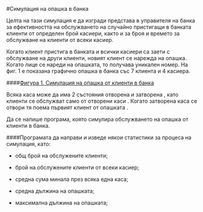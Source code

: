 #Симулация на опашка в банка

Целта на тази симулация е да изгради представа в управителя на банка за ефективността на обслужването на случайно пристигащи в банката клиенти от определен брой касиери, както и за броя и времето за обслужване на клиенти от всеки касиер.

Когато клиент пристига в банката и всички касиери са заети с обслужване на други клиенти, новият клиент се нарежда на опашка. Когато лице се нареди на опашката, то получава уникален номер. На фиг. 1 е показана графично опашка в банка със 7 клиента и 4 касиера.

####[Фигура 1. Симулация на опашка от клиенти в банка](./bank.png)

Всяка каса може да има 2 състояния отворена и затворена , като клиенти се обслужват само от отворени каси . Когато затворена каса се отвори тя поема първият клиент от опашката .

Да се напише програма, която симулира обслужването на опашка от клиенти в банка.

####Програмата да направи и изведе някои статистики за процеса на симулация, като:

* общ брой на обслужените клиенти;

* брой на обслужените клиенти от всеки касиер;

* средна сума минала през всяка една каса;

* средна дължина на опашката;

* максимална дължина на опашката;
